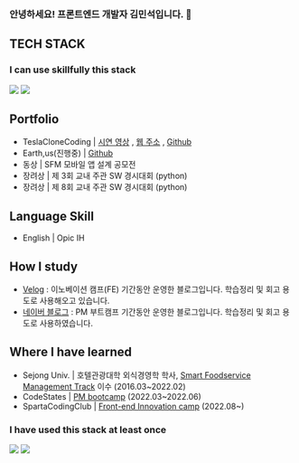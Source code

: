### 안녕하세요! 프론트엔드 개발자 김민석입니다.  👋

## TECH STACK

### I can use skillfully this stack



<p herf="https://skillicons.dev">
  <img src="https://skillicons.dev/icons?i=js,react,redux,styledcomponents,tailwindcss,bootstrap,html,css,python,figma,git,github,axios,&perline=20"/>
  <img src="https://img.shields.io/badge/AXIOS-F7DF1E?style=for-the-badge&logo=axios&logoColor=white"/>
</p>



## Portfolio 

- TeslaCloneCoding | [시연 영상](https://youtu.be/qbBWyi4HhkU) , [웹 주소](https://front-final-eight.vercel.app/) , [Github](https://github.com/shackstack/TeamProject_TeslaCloneCoding)
- Earth,us(진행중) | [Github](https://github.com/Team-1-Final-Project/FE-Final-Project)
- 동상 | SFM 모바일 앱 설계 공모전 
- 장려상 | 제 3회 교내 주관 SW 경시대회 (python)
- 장려상 | 제 8회 교내 주관 SW 경시대회 (python)

## Language Skill

- English | Opic IH

## How I study

- [Velog](https://velog.io/@shackstack) : 이노베이션 캠프(FE) 기간동안 운영한 블로그입니다. 학습정리 및 회고 용도로 사용해오고 있습니다.
- [네이버 블로그](https://blog.naver.com/kms1061) : PM 부트캠프 기간동안 운영한 블로그입니다. 학습정리 및 회고 용도로 사용하였습니다.

## Where I have learned

- Sejong Univ. | 호텔관광대학 외식경영학 학사, [Smart Foodservice Management Track](https://lincplus.sejong.ac.kr/ko/society/smart/intro) 이수 (2016.03~2022.02)
- CodeStates | [PM bootcamp](https://www.codestates.com/course/pm) (2022.03~2022.06)
- SpartaCodingClub | [Front-end Innovation camp](https://innovationcampseoul.oopy.io/) (2022.08~)


### I have used this stack at least once

<img src="https://img.shields.io/badge/C++-339933?style=for-the-badge&logo=C&logoColor=white"/> <img src="https://img.shields.io/badge/mongoDB-6DB33F?style=for-the-badge&logo=MongoDB&logoColor=white"/> 

